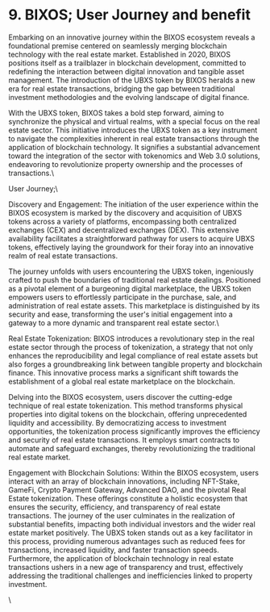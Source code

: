 # 9. BIXOS; User Journey and benefit

Embarking on an innovative journey within the BIXOS ecosystem reveals a foundational premise centered on seamlessly merging blockchain technology with the real estate market. Established in 2020, BIXOS positions itself as a trailblazer in blockchain development, committed to redefining the interaction between digital innovation and tangible asset management. The introduction of the UBXS token by BIXOS heralds a new era for real estate transactions, bridging the gap between traditional investment methodologies and the evolving landscape of digital finance.

With the UBXS token, BIXOS takes a bold step forward, aiming to synchronize the physical and virtual realms, with a special focus on the real estate sector. This initiative introduces the UBXS token as a key instrument to navigate the complexities inherent in real estate transactions through the application of blockchain technology. It signifies a substantial advancement toward the integration of the sector with tokenomics and Web 3.0 solutions, endeavoring to revolutionize property ownership and the processes of transactions.\


User Journey;\


Discovery and Engagement: The initiation of the user experience within the BIXOS ecosystem is marked by the discovery and acquisition of UBXS tokens across a variety of platforms, encompassing both centralized exchanges (CEX) and decentralized exchanges (DEX). This extensive availability facilitates a straightforward pathway for users to acquire UBXS tokens, effectively laying the groundwork for their foray into an innovative realm of real estate transactions.

The journey unfolds with users encountering the UBXS token, ingeniously crafted to push the boundaries of traditional real estate dealings. Positioned as a pivotal element of a burgeoning digital marketplace, the UBXS token empowers users to effortlessly participate in the purchase, sale, and administration of real estate assets. This marketplace is distinguished by its security and ease, transforming the user's initial engagement into a gateway to a more dynamic and transparent real estate sector.\


Real Estate Tokenization: BIXOS introduces a revolutionary step in the real estate sector through the process of tokenization, a strategy that not only enhances the reproducibility and legal compliance of real estate assets but also forges a groundbreaking link between tangible property and blockchain finance. This innovative process marks a significant shift towards the establishment of a global real estate marketplace on the blockchain.

Delving into the BIXOS ecosystem, users discover the cutting-edge technique of real estate tokenization. This method transforms physical properties into digital tokens on the blockchain, offering unprecedented liquidity and accessibility. By democratizing access to investment opportunities, the tokenization process significantly improves the efficiency and security of real estate transactions. It employs smart contracts to automate and safeguard exchanges, thereby revolutionizing the traditional real estate market.



Engagement with Blockchain Solutions: Within the BIXOS ecosystem, users interact with an array of blockchain innovations, including NFT-Stake, GameFi, Crypto Payment Gateway, Advanced DAO, and the pivotal Real Estate tokenization. These offerings constitute a holistic ecosystem that ensures the security, efficiency, and transparency of real estate transactions. The journey of the user culminates in the realization of substantial benefits, impacting both individual investors and the wider real estate market positively. The UBXS token stands out as a key facilitator in this process, providing numerous advantages such as reduced fees for transactions, increased liquidity, and faster transaction speeds. Furthermore, the application of blockchain technology in real estate transactions ushers in a new age of transparency and trust, effectively addressing the traditional challenges and inefficiencies linked to property investment.

\
